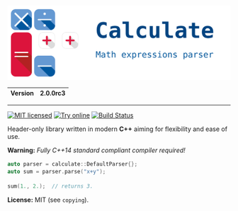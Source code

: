 ![Calculate](resource/calculate.svg)

| Version | 2.0.0rc3 |
| ------- | ---------|

---

[![MIT licensed](https://img.shields.io/badge/license-MIT-blue.svg)](https://github.com/newlawrence/Calculate/blob/7f96b434dd77461f17a71f3fe3025c21b73ed0d0/copying)
[![Try online](https://img.shields.io/badge/try-online-blue.svg)](https://wandbox.org/permlink/9QYrwcXWfsFurOAJ)
[![Build Status](https://travis-ci.org/newlawrence/Calculate.svg?branch=feature%2Ftests)](https://travis-ci.org/newlawrence/Calculate)

Header-only library written in modern **C++** aiming for flexibility and ease of use.

**Warning:** *Fully C++14 standard compliant compiler required!*

```c++
auto parser = calculate::DefaultParser{};
auto sum = parser.parse("x+y");

sum(1., 2.);  // returns 3.
```

**License:** MIT (see `copying`).
